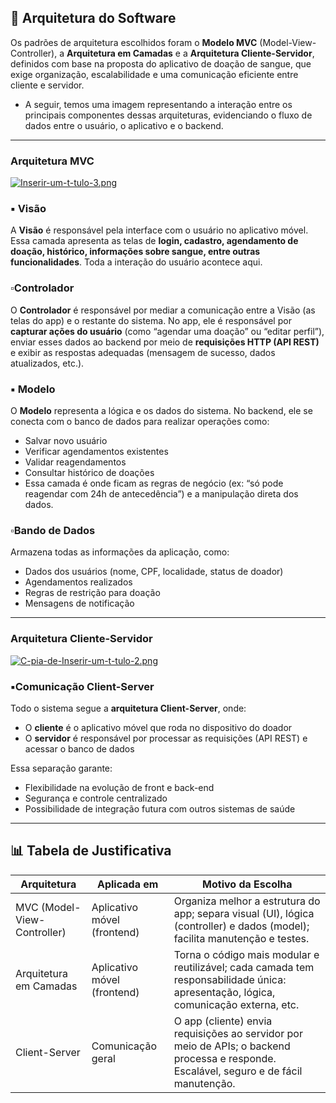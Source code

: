 ## 📐 Arquitetura do Software 

 Os padrões de arquitetura escolhidos foram o **Modelo MVC** (Model-View-Controller), a **Arquitetura em Camadas** e a **Arquitetura Cliente-Servidor**, definidos com base na proposta do aplicativo de doação de sangue, que exige organização, escalabilidade e uma comunicação eficiente entre cliente e servidor.

- A seguir, temos uma imagem representando a interação entre os principais componentes dessas arquiteturas, evidenciando o fluxo de dados entre o usuário, o aplicativo e o backend.

---

###  Arquitetura MVC

[![Inserir-um-t-tulo-3.png](https://i.postimg.cc/1RFBrg7C/Inserir-um-t-tulo-3.png)](https://postimg.cc/149D9zQw)

### ▪️ Visão

A **Visão** é responsável pela interface com o usuário no aplicativo móvel.
Essa camada apresenta as telas de **login, cadastro, agendamento de doação, histórico, informações sobre sangue, entre outras funcionalidades**.
Toda a interação do usuário acontece aqui.

### ▫️Controlador 

O **Controlador** é responsável por mediar a comunicação entre a Visão (as telas do app) e o restante do sistema.
No app, ele é responsável por **capturar ações do usuário** (como “agendar uma doação” ou “editar perfil”), enviar esses dados ao backend por meio de **requisições HTTP (API REST)** e exibir as respostas adequadas (mensagem de sucesso, dados atualizados, etc.).

### ▪️ Modelo

O **Modelo** representa a lógica e os dados do sistema.
No backend, ele se conecta com o banco de dados para realizar operações como:

- Salvar novo usuário
- Verificar agendamentos existentes
- Validar reagendamentos
- Consultar histórico de doações
- Essa camada é onde ficam as regras de negócio (ex: “só pode reagendar com 24h de antecedência”) e a manipulação direta dos dados.

###  ▫️Bando de Dados

Armazena todas as informações da aplicação, como:

- Dados dos usuários (nome, CPF, localidade, status de doador)
- Agendamentos realizados
- Regras de restrição para doação
- Mensagens de notificação

--- 

### Arquitetura Cliente-Servidor

[![C-pia-de-Inserir-um-t-tulo-2.png](https://i.postimg.cc/1zgDBtr5/C-pia-de-Inserir-um-t-tulo-2.png)](https://postimg.cc/zLrLXqQ9)

### ▪️Comunicação Client-Server

Todo o sistema segue a **arquitetura Client-Server**, onde:

- O **cliente** é o aplicativo móvel que roda no dispositivo do doador
- O **servidor** é responsável por processar as requisições (API REST) e acessar o banco de dados

Essa separação garante:

- Flexibilidade na evolução de front e back-end
- Segurança e controle centralizado
- Possibilidade de integração futura com outros sistemas de saúde

--- 

## 📊 Tabela de Justificativa 

|Arquitetura|Aplicada em|Motivo da Escolha|
|-|-|-|
|MVC (Model-View-Controller)|Aplicativo móvel (frontend)|Organiza melhor a estrutura do app; separa visual (UI), lógica (controller) e dados (model); facilita manutenção e testes.|
|Arquitetura em Camadas|	Aplicativo móvel (frontend)|	Torna o código mais modular e reutilizável; cada camada tem responsabilidade única: apresentação, lógica, comunicação externa, etc.|
|Client-Server|Comunicação geral|O app (cliente) envia requisições ao servidor por meio de APIs; o backend processa e responde. Escalável, seguro e de fácil manutenção.|
